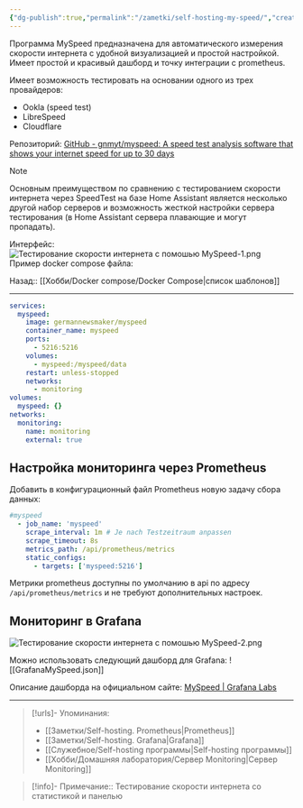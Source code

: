 ```yaml
---
{"dg-publish":true,"permalink":"/zametki/self-hosting-my-speed/","created":"2024-09-16 22:22","updated":"2024-10-01T20:28:07+03:00"}
---
```


Программа MySpeed предназначена для автоматического измерения скорости интернета с удобной визуализацией и простой настройкой. Имеет простой и красивый дашборд и точку интеграции с prometheus.

Имеет возможность тестировать на основании одного из трех провайдеров:
- Ookla (speed test)
- LibreSpeed
- Cloudflare

Репозиторий: [GitHub - gnmyt/myspeed: A speed test analysis software that shows your internet speed for up to 30 days](https://github.com/gnmyt/myspeed)

> [!note]
> Основным преимуществом по сравнению с тестированием скорости интернета через SpeedTest на базе Home Assistant является несколько другой набор серверов и возможность жесткой настройки сервера тестирования (в Home Assistant сервера плавающие и могут пропадать).

Интерфейс:
![Тестирование скорости интернета с помошью MySpeed-1.png](/img/user/%D0%98%D1%81%D1%85%D0%BE%D0%B4%D0%BD%D0%B8%D0%BA%D0%B8/%D0%A2%D0%B5%D1%81%D1%82%D0%B8%D1%80%D0%BE%D0%B2%D0%B0%D0%BD%D0%B8%D0%B5%20%D1%81%D0%BA%D0%BE%D1%80%D0%BE%D1%81%D1%82%D0%B8%20%D0%B8%D0%BD%D1%82%D0%B5%D1%80%D0%BD%D0%B5%D1%82%D0%B0%20%D1%81%20%D0%BF%D0%BE%D0%BC%D0%BE%D1%88%D1%8C%D1%8E%20MySpeed-1.png)
Пример docker compose файла:

<div class="transclusion internal-embed is-loaded"><div class="markdown-embed">




Назад:: [[Хобби/Docker compose/Docker Compose\|список шаблонов]]

---
```yaml
services:
  myspeed:
    image: germannewsmaker/myspeed
    container_name: myspeed
    ports:
      - 5216:5216
    volumes:
      - myspeed:/myspeed/data
    restart: unless-stopped
    networks:
      - monitoring
volumes:
  myspeed: {}
networks:
  monitoring:
    name: monitoring
    external: true
```



</div></div>


## Настройка мониторинга через Prometheus

Добавить в конфигурационный файл Prometheus новую задачу сбора данных:
```yaml
#myspeed
  - job_name: 'myspeed'
    scrape_interval: 1m # Je nach Testzeitraum anpassen
    scrape_timeout: 8s
    metrics_path: /api/prometheus/metrics
    static_configs:
      - targets: ['myspeed:5216']
```

Метрики prometheus доступны по умолчанию в api по адресу `/api/prometheus/metrics` и не требуют дополнительных настроек.
## Мониторинг в Grafana

![Тестирование скорости интернета с помошью MySpeed-2.png](/img/user/%D0%98%D1%81%D1%85%D0%BE%D0%B4%D0%BD%D0%B8%D0%BA%D0%B8/%D0%A2%D0%B5%D1%81%D1%82%D0%B8%D1%80%D0%BE%D0%B2%D0%B0%D0%BD%D0%B8%D0%B5%20%D1%81%D0%BA%D0%BE%D1%80%D0%BE%D1%81%D1%82%D0%B8%20%D0%B8%D0%BD%D1%82%D0%B5%D1%80%D0%BD%D0%B5%D1%82%D0%B0%20%D1%81%20%D0%BF%D0%BE%D0%BC%D0%BE%D1%88%D1%8C%D1%8E%20MySpeed-2.png)

Можно использовать следующий дашборд для Grafana:
![[GrafanaMySpeed.json]]

Описание дашборда на официальном сайте: [MySpeed | Grafana Labs](https://grafana.com/grafana/dashboards/21647-myspeed/)

---
> [!urls]- Упоминания:
> - [[Заметки/Self-hosting. Prometheus\|Prometheus]]
> - [[Заметки/Self-hosting. Grafana\|Grafana]]
> - [[Служебное/Self-hosting программы\|Self-hosting программы]]
> - [[Хобби/Домашняя лаборатория/Сервер Monitoring\|Сервер Monitoring]]

> [!info]-
> Примечание:: Тестирование скорости интернета со статистикой и панелью